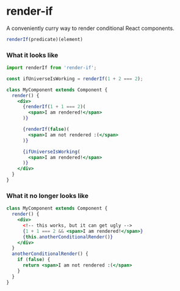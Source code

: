 # render-if
A conveniently curry way to render conditional React components.

```js
renderIf(predicate)(element)
```


### What it looks like

```jsx
import renderIf from 'render-if';

const ifUniverseIsWorking = renderIf(1 + 2 === 2);

class MyComponent extends Component {
  render() {
    <div>
      {renderIf(1 + 1 === 2)(
        <span>I am rendered!</span>
      )}

      {renderIf(false)(
        <span>I am not rendered :(</span>
      )}

      {ifUniverseIsWorking(
        <span>I am rendered!</span>
      )}
    </div>
  }
}
```


### What it no longer looks like

```jsx
class MyComponent extends Component {
  render() {
    <div>
      <!-- this works, but it can get ugly -->
      {1 + 1 === 2 && <span>I am rendered!</span>}
      {this.anotherConditionalRender()}
    </div>
  }
  anotherConditionalRender() {
    if (false) {
      return <span>I am not rendered :(</span>
    }
  }
}
```
